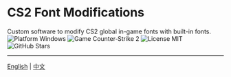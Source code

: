 # CS2 Font Modifications
Custom software to modify CS2 global in-game fonts with built-in fonts.
![Platform Windows](https://img.shields.io/badge/Platform-Windows-pink)
![Game Counter‑Strike 2](https://img.shields.io/badge/Game-Counter--Strike%202-pink)
![License MIT](https://img.shields.io/badge/License-MIT-pink)
![GitHub Stars](https://img.shields.io/github/stars/xmlans/CS2-Font-Modifications?style=social&color=ff69b4)

---

[English](./README.md) | [中文](./README_CN.md)
